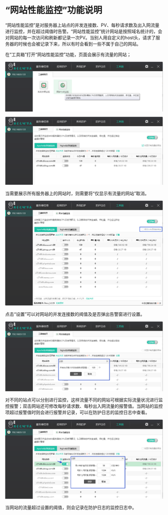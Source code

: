 # “网站性能监控”功能说明

“网站性能监控”是对服务器上站点的并发连接数、PV、每秒请求数及出入网流量进行监控，并在超过阈值时告警。“网站性能监控”统计网站是按照域名统计的，会对网站的每一次访问和刷新都记录一次PV。当别人用自定义的host头，请求了服务器的时候也会被记录下来，所以有时会看到一些不属于自己的网站。

在“工具箱”打开“网站性能监控”功能，页面会展示有流量的网站；

![](../.gitbook/assets/f2601.png)

![](../.gitbook/assets/f2602.png)

当需要展示所有服务器上的网站时，则需要将“仅显示有流量的网站”取消。

![](../.gitbook/assets/f2603.png)

点击“设置”可以对网站的并发连接数的阀值及是否弹出告警窗进行设置。

![](../.gitbook/assets/f2604.png)

对不同的站点可以分别进行监控，这样流量不同的网站可根据实际流量状况进行监控报警；双击网站还可修改每秒请求数、每秒出入网流量的报警值。当网站的监控项超过报警值时则会进行报警并记录，可以在防护日志的监控日志中查看。

![](../.gitbook/assets/f2605.png)

当网站的流量超过设置的阈值，则会记录在防护日志的监控日志中。

